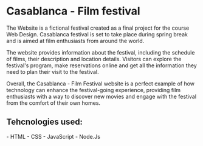 <h1>      Casablanca - Film festival </h1>
     The Website is a fictional festival created as a final project for the course Web Design. Casablanca festival is set to take place during spring break and is aimed at film enthusiasts from around the world.


The website provides information about the festival, including the schedule of films, their description and location details. Visitors can explore the festival's program, make reservations online and get all the information they need to plan their visit to the festival.

Overall, the Casablanca - Film Festival website is a perfect example of how technology can enhance the festival-going experience, providing film enthusiasts with a way to discover new movies and engage with the festival from the comfort of their own homes.
<h2>      Tehcnologies used: </h2>
- HTML
- CSS
- JavaScript
- Node.Js
